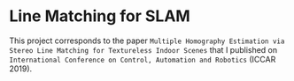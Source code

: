 # Line Matching for SLAM

This project corresponds to the paper `Multiple Homography Estimation via Stereo Line Matching for Textureless Indoor Scenes` that I published on `International Conference on Control, Automation and Robotics` (ICCAR 2019).
